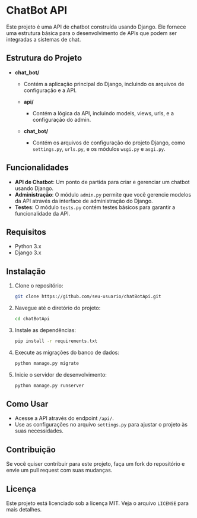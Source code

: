 # ChatBot API

Este projeto é uma API de chatbot construída usando Django. Ele fornece uma estrutura básica para o desenvolvimento de APIs que podem ser integradas a sistemas de chat.

## Estrutura do Projeto

- **chat_bot/**
  - Contém a aplicação principal do Django, incluindo os arquivos de configuração e a API.
  
  - **api/**
    - Contém a lógica da API, incluindo models, views, urls, e a configuração do admin.

  - **chat_bot/**
    - Contém os arquivos de configuração do projeto Django, como `settings.py`, `urls.py`, e os módulos `wsgi.py` e `asgi.py`.

## Funcionalidades

- **API de Chatbot**: Um ponto de partida para criar e gerenciar um chatbot usando Django.
- **Administração**: O módulo `admin.py` permite que você gerencie modelos da API através da interface de administração do Django.
- **Testes**: O módulo `tests.py` contém testes básicos para garantir a funcionalidade da API.

## Requisitos

- Python 3.x
- Django 3.x

## Instalação

1. Clone o repositório:
   ```bash
   git clone https://github.com/seu-usuario/chatBotApi.git
   ```
2. Navegue até o diretório do projeto:
   ```bash
   cd chatBotApi
   ```
3. Instale as dependências:
   ```bash
   pip install -r requirements.txt
   ```
4. Execute as migrações do banco de dados:
   ```bash
   python manage.py migrate
   ```
5. Inicie o servidor de desenvolvimento:
   ```bash
   python manage.py runserver
   ```

## Como Usar

- Acesse a API através do endpoint `/api/`.
- Use as configurações no arquivo `settings.py` para ajustar o projeto às suas necessidades.

## Contribuição

Se você quiser contribuir para este projeto, faça um fork do repositório e envie um pull request com suas mudanças.

## Licença

Este projeto está licenciado sob a licença MIT. Veja o arquivo `LICENSE` para mais detalhes.
